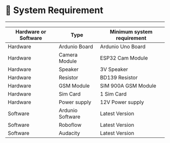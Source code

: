 # 🦣 System Requirement

***

| Hardware or Software | Type             | Minimum system requirement |
| -------------------- | ---------------- | -------------------------- |
| Hardware             | Ardunio Board    | Ardunio Uno Board          |
| Hardware             | Camera Module    | ESP32 Cam Module           |
| Hardware             | Speaker          | 3V Speaker                 |
| Hardware             | Resistor         | BD139 Resistor             |
| Hardware             | GSM Module       | SIM 900A GSM Module        |
| Hardware             | Sim Card         | 1 Sim Card                 |
| Hardware             | Power supply     | 12V Power supply           |
| Software             | Ardunio Software | Latest Version             |
| Software             | Roboflow         | Latest Version             |
| Software             | Audacity         | Latest Version             |

